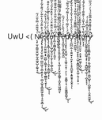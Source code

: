 UwU <( Ņ̸̧̙̫̩̗̳͈̮̤̺̥̰̝̫͖̟̺͓̰͍͙̯͑́̆͌̃́̿͐̎̈́̋̚͜ę̷̨̡̢̧̡̡̡̮̜̼̰̫̦̼̺̫͖͔̣̱̲͕͍̞̙͕̣̻͕̺̥̟̻͚͖̗͍͍̜̥̯͓̻̣̹̉̈́͐̂̋̐́̑̔͋̃̀̈́̎̄̓͂͐̊͂̍̽̋̈́̈́̈́͋̚̚͜͜͝ͅs̵̢̖̹̖̩̰̤͍̼͍͙̟̫̮̻̦̭͚̝̜͓̖̰͚̖̲̳̼͎͉̱̟͎̉̒̈́̎͗́̋́̉͒̑̇̚͘͜͜͝ͅͅͅt̸̢̧̖̩̞͇̩͉̥̫̣͇̘̠̦̹̜͍̝͕͇̫̺̖̝̩̐̂͗̀̓̓̇́̂̂̓̑̊̌̈̓͒̌̽̕̕̚͝͠͝ͅo̵̢̝̱̫̩̦̺̗̺̘͈͔̩̰͎̹̥̜̻̖͍̼̒̈̐̈̆͊̆͒̈́͑̇̽̏̽͊̒̃́̓̅̈́̾̓͋͋̊̑̋̀̓͋͂̋̐͆́͆̈̅͑̕̚̕̕͜͜͝͝ͅŕ̵͓̲̤͓͚̻͙̻̩̙͎̼͈͆̈́̿̏̇̑̆͂̀̃̎̀̓̋͋̄͌̀̂̇̏̃̏̈̈́͊͆̔͠ͅ ̸̨̛̺̖̪̭̫̌̽͛̆̀͂̀̀͗̎͋͗̾̈́͑̐̑̓̉̒͑̃̚̚̕͝͝͠r̵̨̡̛̠͍͕̫͕̟͈͍̬̱̼͉̙͎͉͚͎̝̙̬̯̮̯̳̥͎̼̬̗͍͖̬̺̬̐̂́̅̄̉́̓̊̏̐̃̀̓̾͌̄͂̑̆̀̑̃̓̌̓̽͒̿̓̓̆̎͘͘̚͠͝͠ͅȇ̷̢̛̖̟̪̱͎̖̻͙̰̤̭̲̈́͛̂̀̓͗̒́̅̇̕̕p̸̨̧̧̢̢̨̛̛͙̥̺̘͕̩̝͖̟̯͕̟̜̠̙̩̹͕̬̻̥͎͉͎̮͖̯̳̱̱̺̘̓̈́͗̓̅͂͑͋̾̾̃̃̉͆́̑͌̚͘͜͝ͅͅơ̵̡̖̯̪̪̣̰̣͔̱͍̮̠̟͈̞̙͕̞̥͈̺̯͓͙͍̱̱̥͙̬̭̩̗̈́͐̈̌́̔̍̀̎̔̔̃̒͒̔͋͋͒̇̃̀̕͘̕ͅs̴̛̛̩̩̫̜͖̺̼̠̹̓̓͗̿͌̐̓́͐̀̆͋̾͗͑̽̑͂̔̃̈́̍͛̉͐́̒̊̈͊̽̅̾̉̕̕̕̚̕͠͠į̸̧̡̨̧̧̛̤͉̮̝̟̥͔̺͎̝̻̪̫̲̜̟͚̦̯̖͎̝̟̠̅͂̅̎̒̐̑̑̀̓̂͆̔̀͋̄̔̿̌̓̅̾͆͐̾͘͘t̸̢̧̡̡̛̮̤̮̤͓͕̮̞̥̫̤͖̥̜̪̗͖́̾̀͛̀̂̐͊̌̓̈́̑̍̊̄̽̐̏̓͋̏̅̀̄̏̈́͘̚̚͜͝͠͝͠͝ͅớ̶̛͇̤̟͎͌̔̀͆̎̔̄̋͗͐͊̆͊͐̉̌̀́͊̔͛͊͋̑͒͛͗͋̈̒̌̇̐͌͐̈̌̕͠͠͝ͅr̵̢̨̧̺͚̯̭̲̲̞̪͚̜͓̟͕̣̝̪̺̻̘͖̜̜̣̪͓̞͉̋̏͆̐̎͆̆̏̊͑̒̕̕ͅỳ̷̨͙͕̟̯̭̱͇͙͍̩͚̞̙̞̰̹̳̭̮̭̭̹͖̲̖̺̟̜͕̺͚̙̙̦̯̯̭̫͖͓̐͒̊͌̊̆̋̽̅͌̆́́̀͑̈́̑̅̂͐̀̿̿̐̒́͊͗̄̌̍̒̚̕̚͜͠ͅ
